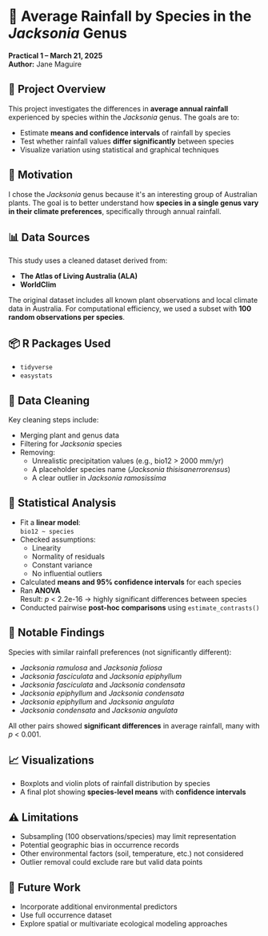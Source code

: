# 🌿 Average Rainfall by Species in the *Jacksonia* Genus

**Practical 1 – March 21, 2025**  
**Author:** Jane Maguire  

## 📌 Project Overview

This project investigates the differences in **average annual rainfall** experienced by species within the *Jacksonia* genus. The goals are to:

- Estimate **means and confidence intervals** of rainfall by species
- Test whether rainfall values **differ significantly** between species
- Visualize variation using statistical and graphical techniques

## 🌱 Motivation

I chose the *Jacksonia* genus because it's an interesting group of Australian plants. The goal is to better understand how **species in a single genus vary in their climate preferences**, specifically through annual rainfall.

## 📊 Data Sources

This study uses a cleaned dataset derived from:

- **The Atlas of Living Australia (ALA)**
- **WorldClim**

The original dataset includes all known plant observations and local climate data in Australia. For computational efficiency, we used a subset with **100 random observations per species**.

## 📦 R Packages Used

- `tidyverse`  
- `easystats`

## 🧹 Data Cleaning

Key cleaning steps include:

- Merging plant and genus data
- Filtering for *Jacksonia* species
- Removing:
  - Unrealistic precipitation values (e.g., bio12 > 2000 mm/yr)
  - A placeholder species name (*Jacksonia thisisanerrorensus*)
  - A clear outlier in *Jacksonia ramosissima*

## 🧪 Statistical Analysis

- Fit a **linear model**:  
  `bio12 ~ species`
- Checked assumptions:
  - Linearity
  - Normality of residuals
  - Constant variance
  - No influential outliers
- Calculated **means and 95% confidence intervals** for each species
- Ran **ANOVA**  
  Result: _p_ < 2.2e-16 → highly significant differences between species
- Conducted pairwise **post-hoc comparisons** using `estimate_contrasts()`

## 🔬 Notable Findings

Species with similar rainfall preferences (not significantly different):

- *Jacksonia ramulosa* and *Jacksonia foliosa*
- *Jacksonia fasciculata* and *Jacksonia epiphyllum*
- *Jacksonia fasciculata* and *Jacksonia condensata*
- *Jacksonia epiphyllum* and *Jacksonia condensata*
- *Jacksonia epiphyllum* and *Jacksonia angulata*
- *Jacksonia condensata* and *Jacksonia angulata*

All other pairs showed **significant differences** in average rainfall, many with _p_ < 0.001.

## 📈 Visualizations

- Boxplots and violin plots of rainfall distribution by species  
- A final plot showing **species-level means** with **confidence intervals**

## ⚠️ Limitations

- Subsampling (100 observations/species) may limit representation
- Potential geographic bias in occurrence records
- Other environmental factors (soil, temperature, etc.) not considered
- Outlier removal could exclude rare but valid data points

## 🚀 Future Work

- Incorporate additional environmental predictors
- Use full occurrence dataset
- Explore spatial or multivariate ecological modeling approaches
